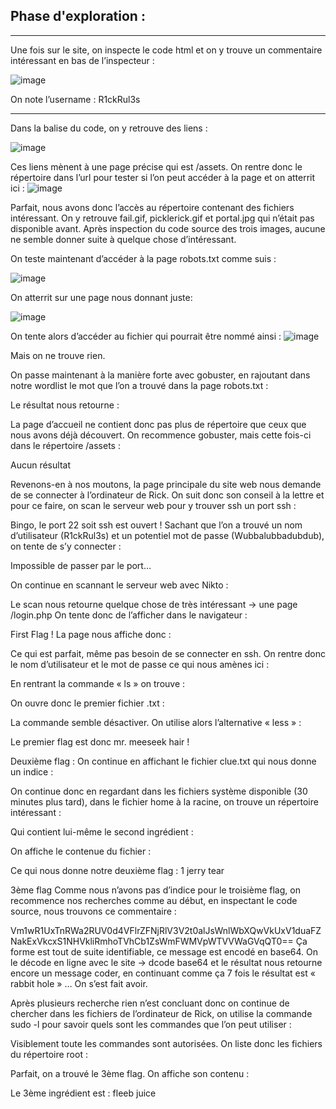 <h2>Phase d'exploration :</h2>
<hr>
Une fois sur le site, on inspecte le code html et on y trouve un commentaire intéressant en bas de l’inspecteur :

![image](https://user-images.githubusercontent.com/112400062/213932974-904c6442-a511-4e59-a225-643fb3a94297.png)

On note l’username : R1ckRul3s

<hr>

Dans la balise  <head> du code, on y retrouve des liens :
 
 ![image](https://user-images.githubusercontent.com/112400062/213931217-6863806e-48d0-4010-a434-9926b6eb044b.png)

 
Ces liens mènent à une page précise qui est /assets. On rentre donc le répertoire dans l’url pour tester si l’on peut accéder à la page et on atterrit ici :
 ![image](https://user-images.githubusercontent.com/112400062/213931290-69695576-adf8-4351-9a2f-a17366eb8ae6.png)

 
Parfait, nous avons donc l’accès au répertoire contenant des fichiers intéressant. 
On y retrouve fail.gif, picklerick.gif et portal.jpg qui n’était pas disponible avant.
Après inspection du code source des trois images, aucune ne semble donner suite à quelque chose d’intéressant.




On teste maintenant d’accéder à la page robots.txt comme suis :
 
 ![image](https://user-images.githubusercontent.com/112400062/213932424-e92276c2-c90f-4483-8f5a-cfc01864624f.png)

 
On atterrit sur une page nous donnant juste:
 
 ![image](https://user-images.githubusercontent.com/112400062/213932870-6fff4840-b424-4d0e-8618-7ff0e40aa133.png)

 
On tente alors d’accéder au fichier qui pourrait être nommé ainsi :
 ![image](https://user-images.githubusercontent.com/112400062/213932874-c7da660e-6f1f-48a4-b888-15ad33c8aaf4.png)

Mais on ne trouve rien.

On passe maintenant à la manière forte avec gobuster, en rajoutant dans notre wordlist le mot que l’on a trouvé dans la page robots.txt :
 
Le résultat nous retourne :
 
La page d’accueil ne contient donc pas plus de répertoire que ceux que nous avons déjà découvert.
On recommence gobuster, mais cette fois-ci dans le répertoire /assets :
 
Aucun résultat




Revenons-en à nos moutons, la page principale du site web nous demande de se connecter à l’ordinateur de Rick. On suit donc son conseil à la lettre et pour ce faire, on scan le serveur web pour y trouver ssh un port ssh :
 
Bingo, le port 22 soit ssh est ouvert !
Sachant que l’on a trouvé un nom d’utilisateur (R1ckRul3s) et un potentiel mot de passe (Wubbalubbadubdub), on tente de s’y connecter :
 
Impossible de passer par le port…

On continue en scannant le serveur web avec Nikto :
 
Le scan nous retourne quelque chose de très intéressant -> une page /login.php
On tente donc de l’afficher dans le navigateur :
 

First Flag !
La page nous affiche donc :
 
Ce qui est parfait, même pas besoin de se connecter en ssh.
On rentre donc le nom d’utilisateur et le mot de passe ce qui nous amènes ici :
 
En rentrant la commande « ls » on trouve :
 



On ouvre donc le premier fichier .txt :
 
La commande semble désactiver. On utilise alors l’alternative « less » :
 
Le premier flag est donc mr. meeseek hair !

Deuxième flag :
On continue en affichant le fichier clue.txt qui nous donne un indice :
 
On continue donc en regardant dans les fichiers système disponible (30 minutes plus tard), dans le fichier home à la racine, on trouve un répertoire intéressant : 
 
Qui contient lui-même le second ingrédient :
 
On affiche le contenue du fichier :
 
Ce qui nous donne notre deuxième flag : 
1 jerry tear

3ème flag
Comme nous n’avons pas d’indice pour le troisième flag, on recommence nos recherches comme au début, en inspectant le code source, nous trouvons ce commentaire :
 
Vm1wR1UxTnRWa2RUV0d4VFlrZFNjRlV3V2t0alJsWnlWbXQwVkUxV1duaFZNakExVkcxS1NHVkliRmhoTVhCb1ZsWmFWMVpWTVVWaGVqQT0==
Ça forme est tout de suite identifiable, ce message est encodé en base64. On le décode en ligne avec le site -> dcode base64 et le résultat nous retourne encore un message coder, en continuant comme ça 7 fois le résultat est « rabbit hole » … On s’est fait avoir.

Après plusieurs recherche rien n’est concluant donc on continue de chercher dans les fichiers de l’ordinateur de Rick, on utilise la commande sudo -l pour savoir quels sont les commandes que l’on peut utiliser :
 
Visiblement toute les commandes sont autorisées. On liste donc les fichiers du répertoire root : 
 
Parfait, on a trouvé le 3ème flag. On affiche son contenu :
 
Le 3ème ingrédient est : fleeb juice 
